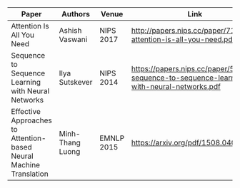 Paper | Authors |  Venue |  Link
-|-|-|-
Attention Is All You Need | Ashish Vaswani | NIPS 2017 |http://papers.nips.cc/paper/7181-attention-is-all-you-need.pdf|
Sequence to Sequence Learning with Neural Networks| Ilya Sutskever | NIPS 2014 |https://papers.nips.cc/paper/5346-sequence-to-sequence-learning-with-neural-networks.pdf|
Effective Approaches to Attention-based Neural Machine Translation| Minh-Thang Luong | EMNLP 2015 |https://arxiv.org/pdf/1508.04025.pdf|
